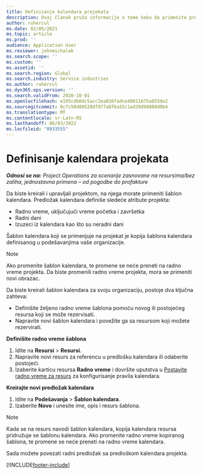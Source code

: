 ```yaml
---
title: Definisanje kalendara projekata
description: Ovaj članak pruža informacije o tome kako da primenite predložak kalendara na projekat da biste pratili plan projekta.
author: ruhercul
ms.date: 02/05/2021
ms.topic: article
ms.prod: ''
audience: Application User
ms.reviewer: johnmichalak
ms.search.scope: ''
ms.custom: ''
ms.assetid: ''
ms.search.region: Global
ms.search.industry: Service industries
ms.author: ruhercul
ms.dyn365.ops.version: ''
ms.search.validFrom: 2020-10-01
ms.openlocfilehash: e195cdb0dc5acc2ea816fadce40811675a855de2
ms.sourcegitcommit: 6cfc50d89528df977a8f6a55c1ad39d99800d9b4
ms.translationtype: MT
ms.contentlocale: sr-Latn-RS
ms.lasthandoff: 06/03/2022
ms.locfileid: "8933555"
---
```

# <a name="define-project-calendars"></a>Definisanje kalendara projekata

_**Odnosi se na:** Project Operations za scenarije zasnovane na resursima/bez zaliha, jednostavna primena – od pogodbe do profakture_

Da biste kreirali i upravljali projektom, na njega morate primeniti šablon kalendara. Predložak kalendara definiše sledeće atribute projekta:

- Radno vreme, uključujući vreme početka i završetka
- Radni dani
- Izuzeci iz kalendara kao što su neradni dani

Šablon kalendara koji se primenjuje na projekat je kopija šablona kalendara definisanog u podešavanjima vaše organizacije.

> [!NOTE]
> Ako promenite šablon kalendara, te promene se neće preneti na radno vreme projekta. Da biste promenili radno vreme projekta, mora se primeniti novi obrazac.

Da biste kreirali šablon kalendara za svoju organizaciju, postoje dva ključna zahteva:

- Definišite željeno radno vreme šablona pomoću novog ili postojećeg resursa koji se može rezervisati.
- Napravite novi šablon kalendara i povežite ga sa resursom koji možete rezervirati.

**Definišite radno vreme šablona**

1. Idite na **Resursi** \> **Resursi**.
2. Napravite novi resurs za referencu u predlošku kalendara ili odaberite postojeći.
3. Izaberite karticu resursa **Radno vreme** i dovršite uputstva u [Postavite radno vreme za resurs](/dynamics365/field-service/set-work-hours-resource) za konfigurisanje pravila kalendara.

**Kreirajte novi predložak kalendara**

1. Idite na **Podešavanja** \> **Šablon kalendara**.
2. Izaberite **Novo** i unesite ime, opis i resurs šablona.

> [!NOTE]
> Kada se na resurs navodi šablon kalendara, kopija kalendara resursa pridružuje se šablonu kalendara. Ako promenite radno vreme kopiranog šablona, te promene se neće preneti na radno vreme kalendara.

Sada možete povezati radni predložak sa predloškom kalendara projekta.


[!INCLUDE[footer-include](../includes/footer-banner.md)]

